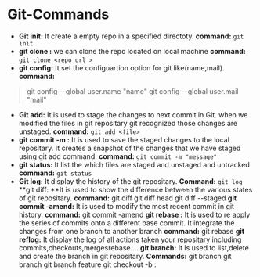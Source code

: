 # Git-Commands
- **Git init:** It create a empty repo in a specified directoty.
**command:**
`git init`
- **git clone :** we can clone the repo located on local machine
**command:**
`git clone <repo url >`
- **git config:** It set the configuartion option for git like(name,mail). 
**command:**
> git config --global user.name "name"
> git config --global user.mail "mail"
- **Git add:** It is used to stage the changes to next commit in Git. when we modified the files in git repositary git recognized those changes are unstaged.
**command:**
`git add <file>`
- **git commit -m :** It is used to save the staged changes to the local repositary. It creates a snapshot of the changes that we have staged using git add command.
**command:**
`git commit -m "message"`
- **git status:** It list the which files are staged and unstaged and untracked 
**command:**
`git status`
- **Git log:** It display the history of the git repositary. 
**Command:**
`git log`
**git diff: **It is used to show the difference between the various states of git repositary.
**command:**
git diff
git diff head
git diff --staged
**git commit -amend:** It is used to modify the most recent commit in git history.
**command:**
git commit -amend
**git rebase <base>:** It is used to re apply the series of commits onto a different base commit. It integrate the changes from one branch to another branch
**command:**
git rebase <base>
**git reflog:** It display the log of all actions taken your repositary including commits,checkouts,mergesrebase....
**git branch:** It is used to list,delete and create the branch in git repositary.
**Commands:**
git branch
git branch <branch name >
git branch feature
git checkout -b <branch name>:














